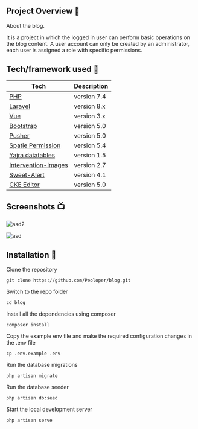 
## Project Overview 🎉
About the blog.

It is a project in which the logged in user can perform basic operations on the blog content.
A user account can only be created by an administrator, each user is assigned a role with specific permissions.



## Tech/framework used 🔧

| Tech                                                    | Description                              |
| ------------------------------------------------------- | ---------------------------------------- |
| [PHP](https://www.php.net/docs.php)                           | version 7.4   |
| [Laravel](https://laravel.com/docs/8.x/readme)                           | version 8.x   |
| [Vue](https://vuejs.org/guide/introduction.html)                           | version 3.x   |
| [Bootstrap](https://getbootstrap.com/docs/5.0/getting-started/introduction/)                           | version 5.0   |
| [Pusher](X)                           | version 5.0   |
| [Spatie Permission ](https://spatie.be/docs/laravel-permission/v5/introduction)                           | version 5.4   |
| [Yajra datatables](https://datatables.yajrabox.com/starter)                           | version 1.5   |
| [Intervention-Images](https://image.intervention.io/v2)                           | version 2.7   |
| [Sweet-Alert](https://github.com/realrashid/sweet-alert)                           | version 4.1   |
| [CKE Editor](https://ckeditor.com/docs/ckeditor5/latest/builds/guides/integration/installation.html)                           | version 5.0   |


## Screenshots 📺

<p align="center">

![asd2](https://user-images.githubusercontent.com/82052456/157722173-6c2e54df-7039-47c5-82fa-62380fc64d9e.PNG)
</p>

<p align="center">


![asd](https://user-images.githubusercontent.com/82052456/157722359-e7df87ae-599a-4d00-9098-bd9b9434212a.PNG)

</p>


## Installation 💾
Clone the repository

    git clone https://github.com/Peoloper/blog.git

Switch to the repo folder

    cd blog

Install all the dependencies using composer

    composer install

Copy the example env file and make the required configuration changes in the .env file

    cp .env.example .env

Run the database migrations

    php artisan migrate

Run the database seeder

    php artisan db:seed

Start the local development server

    php artisan serve

